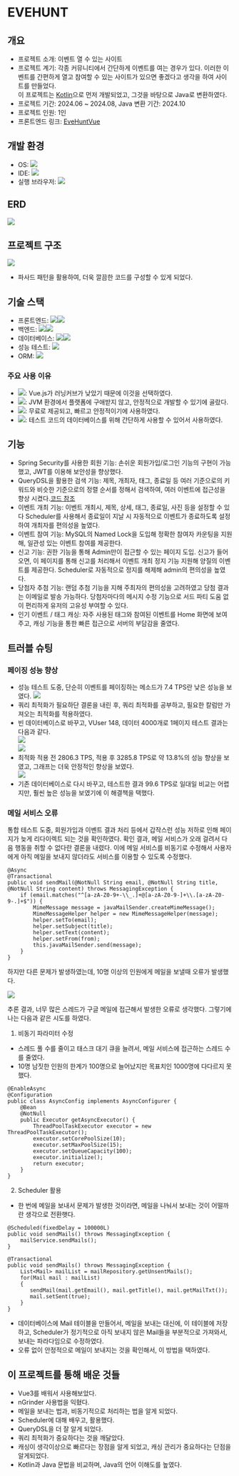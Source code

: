 # EVEHUNT
## 개요
- 프로젝트 소개: 이벤트 열 수 있는 사이트
- 프로젝트 계기: 각종 커뮤니티에서 간단하게 이벤트를 여는 경우가 있다. 이러한 이벤트를 간편하게 열고 참여할 수 있는 사이트가 있으면 좋겠다고 생각을 하여 사이트를 만들었다.<br>
이 프로젝트는 [Kotlin](https://github.com/tlsgkdns/EveHunt)으로 먼저 개발되었고, 그것을 바탕으로 Java로 변환하였다.
- 프로젝트 기간: 2024.06 ~ 2024.08, Java 변환 기간: 2024.10
- 프로젝트 인원: 1인
- 프론트엔드 링크: [EveHuntVue](https://github.com/tlsgkdns/EveHuntVue)
## 개발 환경
* OS: <img src="https://img.shields.io/badge/window 10-0078D6?style=for-the-badge&logo=window10&logoColor=white">
* IDE: <img src="https://img.shields.io/badge/intellij 2023.3.1-000000?style=for-the-badge&logo=intellijidea&logoColor=white">
* 실행 브라우저: <img src="https://img.shields.io/badge/chrome-4285f4?style=for-the-badge&logo=googlechrome&logoColor=white">
## ERD
<img src="https://github.com/user-attachments/assets/70e86498-4747-4a86-8c65-d8a25bd8a1a3">

## 프로젝트 구조
<img src="https://github.com/user-attachments/assets/808b5675-6057-43ad-aa7b-7745fa26e5c3">

- 파사드 패턴을 활용하여, 더욱 깔끔한 코드를 구성할 수 있게 되었다.

## 기술 스택
- 프론트엔드: <img src="https://img.shields.io/badge/vue.js-4FC08D?style=for-the-badge&logo=vue.js&logoColor=black"><img src="https://img.shields.io/badge/Css-1572B6?style=for-the-badge&logo=css&logoColor=white">
- 백엔드: <img src="https://img.shields.io/badge/SpringBoot-6DB33F?style=for-the-badge&logo=Spring Boot&logoColor=black"><img src="https://img.shields.io/badge/Java-007396?style=for-the-badge&logo=java&logoColor=white">
- 데이터베이스: <img src="https://img.shields.io/badge/MySQL-4479A1?style=for-the-badge&logo=mysql&logoColor=white"><img src="https://img.shields.io/badge/H2-2439A1?style=for-the-badge&logoColor=white">
- 성능 테스트: <img src="https://img.shields.io/badge/nGrinder-ECD53F?style=for-the-badge&logo=ngrinder&logoColor=white">
- ORM: <img src="https://img.shields.io/badge/JPA-F37C20?style=for-the-badge&logoColor=white">
### 주요 사용 이유
- <img src="https://img.shields.io/badge/vue.js-4FC08D?style=for-the-badge&logo=vue.js&logoColor=black">: Vue.js가 러닝커브가 낮았기 때문에 이것을 선택하였다.
- <img src="https://img.shields.io/badge/Java-007396?style=for-the-badge&logo=java&logoColor=white">: JVM 환경에서 플랫폼에 구애받지 않고, 안정적으로 개발할 수 있기에 골랐다.
- <img src="https://img.shields.io/badge/MySQL-4479A1?style=for-the-badge&logo=mysql&logoColor=white">: 무료로 제공되고, 빠르고 안정적이기에 사용하였다.
- <img src="https://img.shields.io/badge/H2-2439A1?style=for-the-badge&logoColor=white">: 테스트 코드의 데이터베이스를 위해 간단하게 사용할 수 있어서 사용하였다.

## 기능
- Spring Security를 사용한 회원 기능: 손쉬운 회원가입/로그인 기능의 구현이 가능했고, JWT를 이용해 보안성을 향상했다.
- QueryDSL을 활용한 검색 기능: 제목, 개최자, 태그, 종료일 등 여러 기준으로의 키워드와 비슷한 기준으로의 정렬 순서를 정해서 검색하여, 여러 이벤트에 접근성을 향상 시켰다.[코드 참조](https://github.com/tlsgkdns/EveHuntJava/blob/master/src/main/java/com/evehunt/evehuntjava/domain/event/repository/QueryDslEventRepositoryImpl.java)
- 이벤트 개최 기능: 이벤트 개최시, 제목, 상세, 태그, 종료일, 사진 등을 설정할 수 있다 Scheduler를 사용해서 종료일이 지날 시 자동적으로 이벤트가 종료하도록 설정하여 개최자를 편의성을 높였다. 
- 이벤트 참여 기능: MySQL의 Named Lock을 도입해 정확한 참여자 카운팅을 지원해, 일관성 있는 이벤트 참여를 제공한다.
- 신고 기능: 권한 기능을 통해 Admin만이 접근할 수 있는 페이지 도입. 신고가 들어오면, 이 페이지를 통해 신고를 처리해서 이벤트 개최 정지 기능 지원해 양질의 이벤트를 제공한다. Scheduler로 자동적으로 정지를 해제해 admin의 편의성을 높였다.
- 당첨자 추첨 기능:  랜덤 추첨 기능을 지해 주최자의 편의성을 고려하였고 당첨 결과는 이메일로 발송 가능하다. 당첨자마다의 메시지 수정 기능으로 서드 파티 도움 없이 편리하게 유저의 고유성 부여할 수 있다.
- 인기 이벤트 / 태그 캐싱: 자주 사용된 태그와 참여된 이벤트를 Home 화면에 보여주고, 캐싱 기능을 통한 빠른 접근으로 서버의 부담감을 줄였다.
## 트러블 슈팅
### 페이징 성능 향상
- 성능 테스트 도중, 단순히 이벤트를 페이징하는 메소드가 7.4 TPS란 낮은 성능을 보였다.
  <img src="https://github.com/user-attachments/assets/f94505d6-4c13-44aa-a1cd-9d293e914f38">
- 쿼리 최적화가 필요하단 결론을 내린 후, 쿼리 최적화를 공부하고, 필요한 칼럼만 가져오는 최적화를 적용하였다.
- 빈 데이터베이스로 바꾸고, VUser 148, 데이터 4000개로 1페이지 테스트 결과는 다음과 같다.
  <br><img src="https://github.com/user-attachments/assets/0248cad2-813d-4c96-86db-9e60507d7692">
  <br><img src="https://github.com/user-attachments/assets/7a2bb7f5-0ec5-44bf-a106-b7f4c413cc96">
- 최적화 적용 전 2806.3 TPS, 적용 후 3285.8 TPS로 약 13.8%의 성능 향상을 보였고, 그래프는 더욱 안정적인 향상을 보였다.
  <br><img src="https://github.com/user-attachments/assets/d89756a5-46a2-417b-b8c5-abc96cab4616">
- 기존 데이터베이스로 다시 바꾸고, 테스트한 결과 99.6 TPS로 일대일 비교는 어렵지만, 훨씬 높은 성능을 보였기에 이 해결책을 택했다.

### 메일 서비스 오류
통합 테스트 도중, 회원가입과 이벤트 결과 처리 등에서 갑작스런 성능 저하로 인해 페이지가 늦게 리다이렉트 되는 것을 확인하였다.
확인 결과, 메일 서비스가 오래 걸려서 다음 행동을 취할 수 없다란 결론을 내렸다.
이에 메일 서비스를 비동기로 수정해서 사용자에게 아직 메일을 보내지 않더라도 서비스를 이용할 수 있도록 수정했다.
```
@Async
@Transactional
public void sendMail(@NotNull String email, @NotNull String title, @NotNull String content) throws MessagingException {
    if (email.matches("^[a-zA-Z0-9+-\\_.]+@[a-zA-Z0-9-]+\\.[a-zA-Z0-9-.]+$")) {
        MimeMessage message = javaMailSender.createMimeMessage();
        MimeMessageHelper helper = new MimeMessageHelper(message);
        helper.setTo(email);
        helper.setSubject(title);
        helper.setText(content);
        helper.setFrom(from);
        this.javaMailSender.send(message);
    }
}
```
하지만 다른 문제가 발생하였는데, 10명 이상의 인원에게 메일을 보낼때 오류가 발생했다.

<img src="https://github.com/user-attachments/assets/f6e95506-ee9d-480e-8388-81573eac3320">

추론 결과, 너무 많은 스레드가 구글 메일에 접근해서 발생한 오류로 생각했다. 그렇기에 나는 다음과 같은 시도를 하였다.
1. 비동기 파라미터 수정
- 스레드 풀 수를 줄이고 태스크 대기 큐을 늘려서, 메일 서비스에 접근하는 스레드 수를 줄였다.
- 10명 남짓한 인원의 한계가 100명으로 늘어났지만 목표치인 1000명에 다다르지 못했다.
```
@EnableAsync
@Configuration
public class AsyncConfig implements AsyncConfigurer {
    @Bean
    @NotNull
    public Executor getAsyncExecutor() {
        ThreadPoolTaskExecutor executor = new ThreadPoolTaskExecutor();
        executor.setCorePoolSize(10);
        executor.setMaxPoolSize(15);
        executor.setQueueCapacity(100);
        executor.initialize();
        return executor;
    }
}

```
2. Scheduler 활용
- 한 번에 메일을 보내서 문제가 발생한 것이라면, 메일을 나눠서 보내는 것이 어떨까란 생각으로 전환햇다.
```
@Scheduled(fixedDelay = 100000L)
public void sendMails() throws MessagingException {
    mailService.sendMails();
}
```
```
@Transactional
public void sendMails() throws MessagingException {
    List<Mail> mailList = mailRepository.getUnsentMails();
    for(Mail mail : mailList)
    {
       sendMail(mail.getEmail(), mail.getTitle(), mail.getMailTxt());
       mail.setSent(true);
    }
}
```
- 데이터베이스에 Mail 테이블을 만들어서, 메일을 보내는 대신에, 이 테이블에 저장하고, Scheduler가 정기적으로 아직 보내지 않은 Mail들을 부분적으로 가져와서, 보내는 파라다임으로 수정하였다.
- 오류 없이 안정적으로 메일이 보내지는 것을 확인해서, 이 방법을 택하였다.

## 이 프로젝트를 통해 배운 것들
- Vue3를 배워서 사용해보았다.
- nGrinder 사용법을 익혔다.
- 메일을 보내는 법과, 비동기적으로 처리하는 법을 알게 되었다.
- Scheduler에 대해 배우고, 활용했다.
- QueryDSL을 더 잘 알게 되었다.
- 쿼리 최적화가 중요하다는 것을 깨달았다.
- 캐싱이 생각이상으로 빠르다는 장점을 알게 되었고, 캐싱 관리가 중요하다는 단점을 알게되었다.
- Kotlin과 Java 문법을 비교하며, Java의 언어 이해도를 높였다.